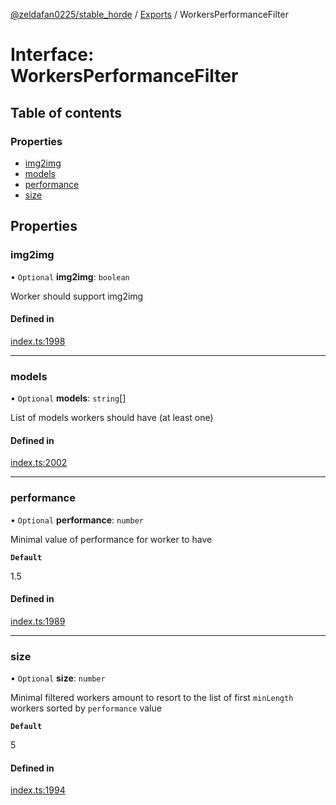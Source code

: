 [@zeldafan0225/stable_horde](../README.md) / [Exports](../modules.md) / WorkersPerformanceFilter

# Interface: WorkersPerformanceFilter

## Table of contents

### Properties

- [img2img](WorkersPerformanceFilter.md#img2img)
- [models](WorkersPerformanceFilter.md#models)
- [performance](WorkersPerformanceFilter.md#performance)
- [size](WorkersPerformanceFilter.md#size)

## Properties

### img2img

• `Optional` **img2img**: `boolean`

Worker should support img2img

#### Defined in

[index.ts:1998](https://github.com/ZeldaFan0225/stable_horde/blob/e31e830/index.ts#L1998)

___

### models

• `Optional` **models**: `string`[]

List of models workers should have (at least one)

#### Defined in

[index.ts:2002](https://github.com/ZeldaFan0225/stable_horde/blob/e31e830/index.ts#L2002)

___

### performance

• `Optional` **performance**: `number`

Minimal value of performance for worker to have

**`Default`**

1.5

#### Defined in

[index.ts:1989](https://github.com/ZeldaFan0225/stable_horde/blob/e31e830/index.ts#L1989)

___

### size

• `Optional` **size**: `number`

Minimal filtered workers amount to resort to the list of first `minLength` workers sorted by `performance` value

**`Default`**

5

#### Defined in

[index.ts:1994](https://github.com/ZeldaFan0225/stable_horde/blob/e31e830/index.ts#L1994)

